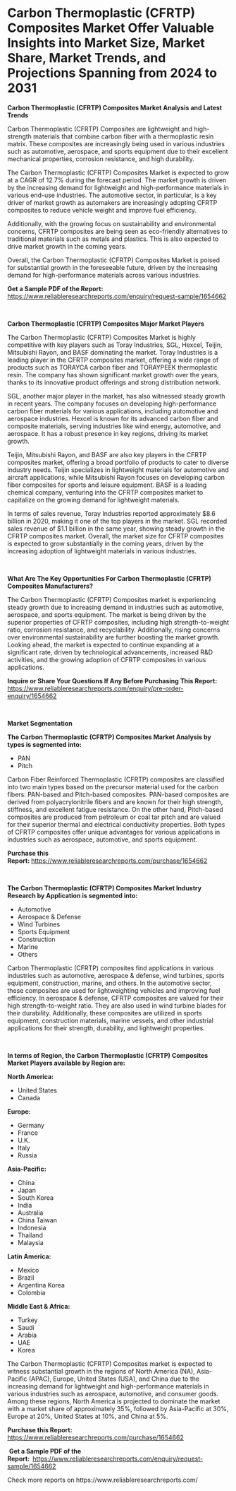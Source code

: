 <p><h1>Carbon Thermoplastic (CFRTP) Composites Market Offer Valuable Insights into Market Size, Market Share, Market Trends, and Projections Spanning from 2024 to 2031</h1></p><p><strong>Carbon Thermoplastic (CFRTP) Composites Market Analysis and Latest Trends</strong></p>
<p><p>Carbon Thermoplastic (CFRTP) Composites are lightweight and high-strength materials that combine carbon fiber with a thermoplastic resin matrix. These composites are increasingly being used in various industries such as automotive, aerospace, and sports equipment due to their excellent mechanical properties, corrosion resistance, and high durability. </p><p>The Carbon Thermoplastic (CFRTP) Composites Market is expected to grow at a CAGR of 12.7% during the forecast period. The market growth is driven by the increasing demand for lightweight and high-performance materials in various end-use industries. The automotive sector, in particular, is a key driver of market growth as automakers are increasingly adopting CFRTP composites to reduce vehicle weight and improve fuel efficiency.</p><p>Additionally, with the growing focus on sustainability and environmental concerns, CFRTP composites are being seen as eco-friendly alternatives to traditional materials such as metals and plastics. This is also expected to drive market growth in the coming years.</p><p>Overall, the Carbon Thermoplastic (CFRTP) Composites Market is poised for substantial growth in the foreseeable future, driven by the increasing demand for high-performance materials across various industries.</p></p>
<p><strong>Get a Sample PDF of the Report:&nbsp;</strong> <a href="https://www.reliableresearchreports.com/enquiry/request-sample/1654662">https://www.reliableresearchreports.com/enquiry/request-sample/1654662</a></p>
<p>&nbsp;</p>
<p><strong>Carbon Thermoplastic (CFRTP) Composites Major Market Players</strong></p>
<p><p>The Carbon Thermoplastic (CFRTP) Composites Market is highly competitive with key players such as Toray Industries, SGL, Hexcel, Teijin, Mitsubishi Rayon, and BASF dominating the market. Toray Industries is a leading player in the CFRTP composites market, offering a wide range of products such as TORAYCA carbon fiber and TORAYPEEK thermoplastic resin. The company has shown significant market growth over the years, thanks to its innovative product offerings and strong distribution network.</p><p>SGL, another major player in the market, has also witnessed steady growth in recent years. The company focuses on developing high-performance carbon fiber materials for various applications, including automotive and aerospace industries. Hexcel is known for its advanced carbon fiber and composite materials, serving industries like wind energy, automotive, and aerospace. It has a robust presence in key regions, driving its market growth.</p><p>Teijin, Mitsubishi Rayon, and BASF are also key players in the CFRTP composites market, offering a broad portfolio of products to cater to diverse industry needs. Teijin specializes in lightweight materials for automotive and aircraft applications, while Mitsubishi Rayon focuses on developing carbon fiber composites for sports and leisure equipment. BASF is a leading chemical company, venturing into the CFRTP composites market to capitalize on the growing demand for lightweight materials.</p><p>In terms of sales revenue, Toray Industries reported approximately $8.6 billion in 2020, making it one of the top players in the market. SGL recorded sales revenue of $1.1 billion in the same year, showing steady growth in the CFRTP composites market. Overall, the market size for CFRTP composites is expected to grow substantially in the coming years, driven by the increasing adoption of lightweight materials in various industries.</p></p>
<p>&nbsp;</p>
<p><strong>What Are The Key Opportunities For Carbon Thermoplastic (CFRTP) Composites Manufacturers?</strong></p>
<p><p>The Carbon Thermoplastic (CFRTP) Composites market is experiencing steady growth due to increasing demand in industries such as automotive, aerospace, and sports equipment. The market is being driven by the superior properties of CFRTP composites, including high strength-to-weight ratio, corrosion resistance, and recyclability. Additionally, rising concerns over environmental sustainability are further boosting the market growth. Looking ahead, the market is expected to continue expanding at a significant rate, driven by technological advancements, increased R&D activities, and the growing adoption of CFRTP composites in various applications.</p></p>
<p><strong>Inquire or Share Your Questions If Any Before Purchasing This Report:</strong> <a href="https://www.reliableresearchreports.com/enquiry/pre-order-enquiry/1654662">https://www.reliableresearchreports.com/enquiry/pre-order-enquiry/1654662</a></p>
<p>&nbsp;</p>
<p><strong>Market Segmentation</strong></p>
<p><strong>The Carbon Thermoplastic (CFRTP) Composites Market Analysis by types is segmented into:</strong></p>
<p><ul><li>PAN</li><li>Pitch</li></ul></p>
<p><p>Carbon Fiber Reinforced Thermoplastic (CFRTP) composites are classified into two main types based on the precursor material used for the carbon fibers: PAN-based and Pitch-based composites. PAN-based composites are derived from polyacrylonitrile fibers and are known for their high strength, stiffness, and excellent fatigue resistance. On the other hand, Pitch-based composites are produced from petroleum or coal tar pitch and are valued for their superior thermal and electrical conductivity properties. Both types of CFRTP composites offer unique advantages for various applications in industries such as aerospace, automotive, and sports equipment.</p></p>
<p><strong>Purchase this Report:&nbsp;</strong><a href="https://www.reliableresearchreports.com/purchase/1654662">https://www.reliableresearchreports.com/purchase/1654662</a></p>
<p>&nbsp;</p>
<p><strong>The Carbon Thermoplastic (CFRTP) Composites Market Industry Research by Application is segmented into:</strong></p>
<p><ul><li>Automotive</li><li>Aerospace & Defense</li><li>Wind Turbines</li><li>Sports Equipment</li><li>Construction</li><li>Marine</li><li>Others</li></ul></p>
<p><p>Carbon Thermoplastic (CFRTP) composites find applications in various industries such as automotive, aerospace & defense, wind turbines, sports equipment, construction, marine, and others. In the automotive sector, these composites are used for lightweighting vehicles and improving fuel efficiency. In aerospace & defense, CFRTP composites are valued for their high strength-to-weight ratio. They are also used in wind turbine blades for their durability. Additionally, these composites are utilized in sports equipment, construction materials, marine vessels, and other industrial applications for their strength, durability, and lightweight properties.</p></p>
<p>&nbsp;</p>
<p><strong>In terms of Region, the Carbon Thermoplastic (CFRTP) Composites Market Players available by Region are:</strong></p>
<p>
    <p> <strong> North America: </strong>
        <ul>
            <li>United States</li>
            <li>Canada</li>
        </ul>
        </p> 
    <p> <strong> Europe: </strong>
        <ul>
            <li>Germany</li>
            <li>France</li>
            <li>U.K.</li>
            <li>Italy</li>
            <li>Russia</li>
        </ul>
        </p> 
    <p> <strong> Asia-Pacific: </strong>
        <ul>
            <li>China</li>
            <li>Japan</li>
            <li>South Korea</li>
            <li>India</li>
            <li>Australia</li>
            <li>China Taiwan</li>
            <li>Indonesia</li>
            <li>Thailand</li>
            <li>Malaysia</li>
        </ul>
        </p> 
    <p> <strong> Latin America: </strong>
        <ul>
            <li>Mexico</li>
            <li>Brazil</li>
            <li>Argentina Korea</li>
            <li>Colombia</li>
        </ul>
        </p> 
    <p> <strong> Middle East & Africa: </strong>
        <ul>
            <li>Turkey</li>
            <li>Saudi</li>
            <li>Arabia</li>
            <li>UAE</li>
            <li>Korea</li>
        </ul>
    </p>
    </p>
<p><p>The Carbon Thermoplastic (CFRTP) Composites market is expected to witness substantial growth in the regions of North America (NA), Asia-Pacific (APAC), Europe, United States (USA), and China due to the increasing demand for lightweight and high-performance materials in various industries such as aerospace, automotive, and consumer goods. Among these regions, North America is projected to dominate the market with a market share of approximately 35%, followed by Asia-Pacific at 30%, Europe at 20%, United States at 10%, and China at 5%.</p></p>
<p><strong>Purchase this Report: </strong><a href="https://www.reliableresearchreports.com/purchase/1654662">https://www.reliableresearchreports.com/purchase/1654662</a></p>
<p>&nbsp;<strong>Get a Sample PDF of the Report:&nbsp;&nbsp;</strong><a href="https://www.reliableresearchreports.com/enquiry/request-sample/1654662">https://www.reliableresearchreports.com/enquiry/request-sample/1654662</a></p>
<p><strong></strong></p>
<p>Check more reports on https://www.reliableresearchreports.com/</p>
